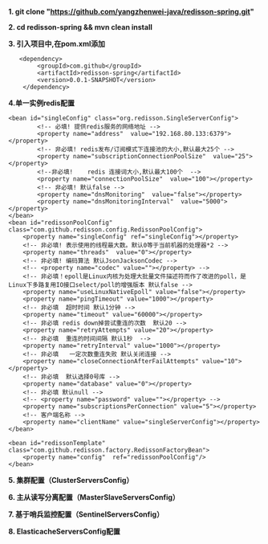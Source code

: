 **1. git clone "https://github.com/yangzhenwei-java/redisson-spring.git"**

**2. cd redisson-spring && mvn clean install** 
        
**3. 引入项目中,在pom.xml添加**

       <dependency>     
			<groupId>com.github</groupId>     
			<artifactId>redisson-spring</artifactId>      
			<version>0.0.1-SNAPSHOT</version>     
		</dependency> 

**4.单一实例redis配置**

	<bean id="singleConfig" class="org.redisson.SingleServerConfig">
			<!-- 必填! 提供redis服务的网络地址 -->
			<property name="address"  value="192.168.80.133:6379"></property>
			<!-- 非必填! redis发布/订阅模式下连接池的大小,默认最大25个 -->
			<property name="subscriptionConnectionPoolSize"  value="25"></property>
			<!--非必填!	redis 连接词大小,默认最大100个  -->
			<property name="connectionPoolSize"  value="100"></property>
			<!-- 非必填! 默认false -->
			<property name="dnsMonitoring"  value="false"></property>
			<property name="dnsMonitoringInterval"  value="5000"></property>
	</bean>
	<bean id="redissonPoolConfig" class="com.github.redisson.config.RedissonPoolConfig">
		<property name="singleConfig" ref="singleConfig"></property>
		<!-- 非必填! 表示使用的线程最大数。默认0等于当前机器的处理器*2 -->
		<property name="threads"  value="0"></property>
		<!-- 非必填! 编码算法 默认JsonJacksonCodec -->
		<!-- <property name="codec" value=""></property> -->
		<!-- 非必填！epoll是Linux内核为处理大批量文件描述符而作了改进的poll，是Linux下多路复用IO接口select/poll的增强版本 默认false -->
		<property name="useLinuxNativeEpoll" value="false"></property>
		<property name="pingTimeout" value="1000"></property>
		<!-- 非必填  超时时间 默认1分钟 -->
		<property name="timeout" value="60000"></property>
		<!-- 非必填 redis down掉尝试重连的次数  默认20 -->
		<property name="retryAttempts" value="20"></property>
		<!-- 非必填  重连的时间间隔 默认1秒  -->
		<property name="retryInterval" value="1000"></property>
		<!-- 非必填   一定次数重连失败 默认关闭连接 -->
		<property name="closeConnectionAfterFailAttempts" value="10"></property>
		<!-- 非必填  默认选择0号库 -->
		<property name="database" value="0"></property>
		<!-- 非必填 默认null -->
		<!-- <property name="password" value=""></property> -->
		<property name="subscriptionsPerConnection" value="5"></property>	
		<!-- 客户端名称 -->
		<property name="clientName" value="singleServerConfig"></property>	
	</bean>
	
	<bean id="redissonTemplate" class="com.github.redisson.factory.RedissonFactoryBean">
		<property name="config"  ref="redissonPoolConfig"/>
	</bean>


**5.  集群配置（ClusterServersConfig）** 

**6. 主从读写分离配置（MasterSlaveServersConfig）**

**7. 基于哨兵监控配置（SentinelServersConfig）**

**8. ElasticacheServersConfig配置**


